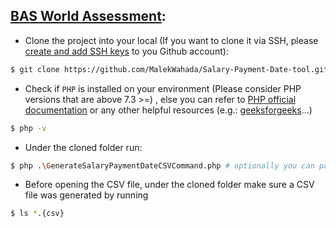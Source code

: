 ## [BAS World Assessment](https://github.com/bas-world/developer-challenge-pay-dates):
- Clone the project into your local (If you want to clone it via SSH, please [create and add SSH keys](https://docs.github.com/en/authentication/connecting-to-github-with-ssh/adding-a-new-ssh-key-to-your-github-account) to you Github account):
```bash
$ git clone https://github.com/MalekWahada/Salary-Payment-Date-tool.git
```

- Check if `PHP` is installed on your environment (Please consider PHP versions that are above 7.3 >=) , else you can refer to [PHP official documentation](https://www.php.net/manual/en/install.php) or any other helpful resources (e.g.: [geeksforgeeks](https://www.geeksforgeeks.org/how-to-execute-php-code-using-command-line/)...)
```bash
$ php -v
```

- Under the cloned folder run:
```bash
$ php .\GenerateSalaryPaymentDateCSVCommand.php # optionally you can pass the an output filename argument, if it contains space `php .\GenerateSalaryPaymentDateCSVCommand.php "a filename"`
```

- Before opening the CSV file, under the cloned folder make sure a CSV file was generated by running
```bash
$ ls *.{csv}
```
